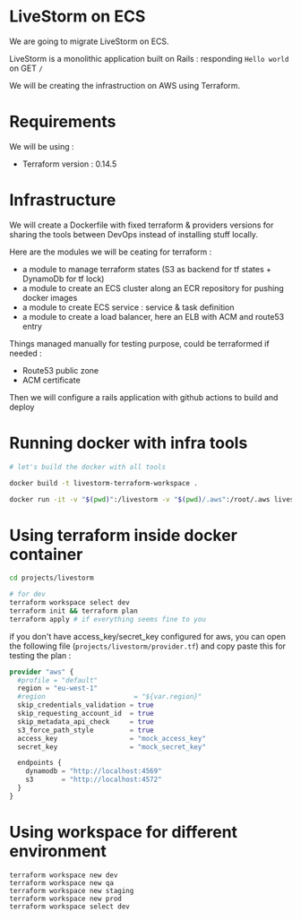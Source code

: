 # LiveStorm on ECS

We are going to migrate LiveStorm on ECS.

LiveStorm is a monolithic application built on Rails : responding `Hello world` on GET `/`

We will be creating the infrastruction on AWS using Terraform. 

# Requirements

We will be using :
- Terraform version : 0.14.5

# Infrastructure

We will create a Dockerfile with fixed terraform & providers versions for sharing the tools between DevOps instead of installing stuff locally.

Here are the modules we will be ceating for terraform :

- a module to manage terraform states (S3 as backend for tf states + DynamoDb for tf lock)
- a module to create an ECS cluster along an ECR repository for pushing docker images
- a module to create ECS service : service & task definition
- a module to create a load balancer, here an ELB with ACM and route53 entry

Things managed manually for testing purpose, could be terraformed if needed :
- Route53 public zone
- ACM certificate

Then we will configure a rails application with github actions to build and deploy

# Running docker with infra tools

```bash
# let's build the docker with all tools

docker build -t livestorm-terraform-workspace .

docker run -it -v "$(pwd)":/livestorm -v "$(pwd)/.aws":/root/.aws livestorm-terraform-workspace bash
```

# Using terraform inside docker container

```bash
cd projects/livestorm

# for dev
terraform workspace select dev
terraform init && terraform plan
terraform apply # if everything seems fine to you
```

if you don't have access_key/secret_key configured for aws, you can open the following file (`projects/livestorm/provider.tf`) and copy paste this for testing the plan :

```tf
provider "aws" {
  #profile = "default"
  region = "eu-west-1"
  #region                      = "${var.region}"
  skip_credentials_validation = true
  skip_requesting_account_id  = true
  skip_metadata_api_check     = true
  s3_force_path_style         = true
  access_key                  = "mock_access_key"
  secret_key                  = "mock_secret_key"

  endpoints {
    dynamodb = "http://localhost:4569"
    s3       = "http://localhost:4572"
  }
}
```

# Using workspace for different environment

```
terraform workspace new dev
terraform workspace new qa
terraform workspace new staging
terraform workspace new prod
terraform workspace select dev
```
